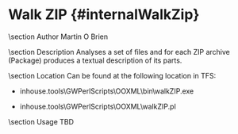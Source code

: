 Walk ZIP {#internalWalkZip}
===========================================

\section Author
Martin O Brien

\section Description
Analyses a set of files and for each ZIP archive (Package) produces a textual description of its parts.

\section Location
Can be found at the following location in TFS:

- inhouse.tools\GWPerlScripts\OOXML\bin\walkZIP.exe

- inhouse.tools\GWPerlScripts\OOXML\walkZIP.pl

\section Usage
TBD